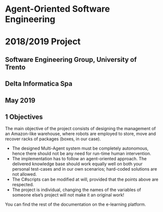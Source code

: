 # Agent-Oriented Software Engineering

# 2018/2019 Project

## Software Engineering Group, University of Trento

## Delta Informatica Spa

## May 2019

## 1 Objectives

The main objective of the project consists of designing the management of an
Amazon-like warehouse, where robots are employed to store, move and recover
racks of packages (boxes, in our case).

- The designed Multi-Agent system must be completely autonomous, hence
    there should not be any need for run-time human intervention.
- The implementation has to follow an agent-oriented approach. The delivered knowledge base should work equally well on both your personal test-cases and in our own scenarios; hard-coded solutions are not allowed.
- The C#scripts can be modified at will, provided that the points above are
    respected.
- The project is individual, changing the names of the variables of someone
    else’s project will not make it an original work!

You can find the rest of the documentation on the e-learning platform.
